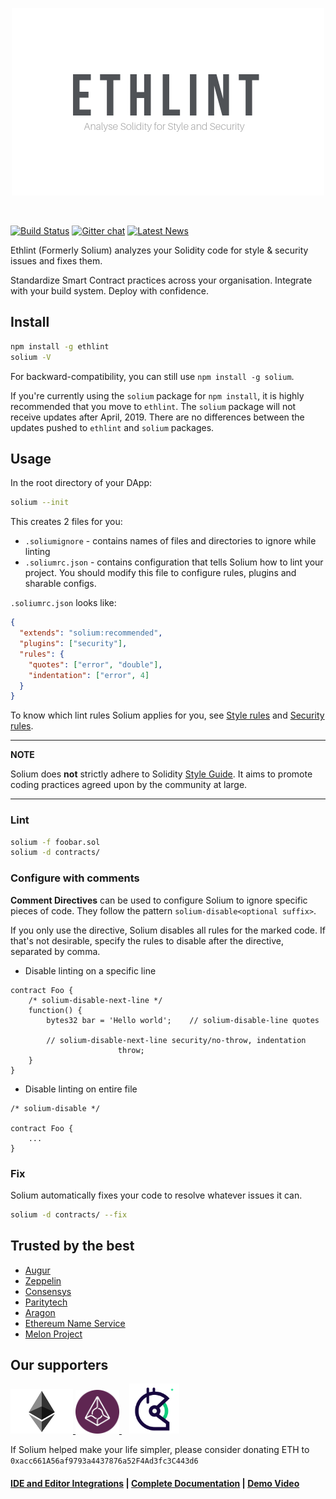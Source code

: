 <p align="center">
  <img src="./art/Solium.png">
</p>

<br />

[![Build Status](https://travis-ci.org/duaraghav8/Ethlint.svg?branch=master)](https://travis-ci.org/duaraghav8/Ethlint)
[![Gitter chat](https://badges.gitter.im/gitterHQ/gitter.svg)](https://gitter.im/Solium-linter/Lobby)
[![Latest News](https://img.shields.io/badge/Blog-Medium-yellowgreen.svg)](https://medium.com/solium)

Ethlint (Formerly Solium) analyzes your Solidity code for style & security issues and fixes them.

Standardize Smart Contract practices across your organisation. Integrate with your build system. Deploy with confidence.

## Install
```bash
npm install -g ethlint
solium -V
```

For backward-compatibility, you can still use `npm install -g solium`.

If you're currently using the `solium` package for `npm install`, it is highly recommended that you move to `ethlint`. The `solium` package will not receive updates after April, 2019. There are no differences between the updates pushed to `ethlint` and `solium` packages.

## Usage
In the root directory of your DApp:
```bash
solium --init
```

This creates 2 files for you:
- `.soliumignore` - contains names of files and directories to ignore while linting
- `.soliumrc.json` - contains configuration that tells Solium how to lint your project. You should modify this file to configure rules, plugins and sharable configs.

`.soliumrc.json` looks like:

```json
{
  "extends": "solium:recommended",
  "plugins": ["security"],
  "rules": {
    "quotes": ["error", "double"],
    "indentation": ["error", 4]
  }
}
```

To know which lint rules Solium applies for you, see [Style rules](http://solium.readthedocs.io/en/latest/user-guide.html#list-of-style-rules) and [Security rules](https://www.npmjs.com/package/solium-plugin-security#list-of-rules).

---
**NOTE**

Solium does **not** strictly adhere to Solidity [Style Guide](http://solidity.readthedocs.io/en/latest/style-guide.html). It aims to promote coding practices agreed upon by the community at large.

---

### Lint
```bash
solium -f foobar.sol
solium -d contracts/
```

### Configure with comments
**Comment Directives** can be used to configure Solium to ignore specific pieces of code.
They follow the pattern `solium-disable<optional suffix>`.

If you only use the directive, Solium disables all rules for the marked code. If that's not desirable, specify the rules to disable after the directive, separated by comma.

- Disable linting on a specific line
```
contract Foo {
	/* solium-disable-next-line */
	function() {
		bytes32 bar = 'Hello world';	// solium-disable-line quotes

		// solium-disable-next-line security/no-throw, indentation
						throw;
	}
}
```

- Disable linting on entire file

```
/* solium-disable */

contract Foo {
	...
}
```

### Fix
Solium automatically fixes your code to resolve whatever issues it can.
```bash
solium -d contracts/ --fix
```

## Trusted by the best
- [Augur](https://augur.net/)
- [Zeppelin](https://zeppelin.solutions/)
- [Consensys](https://consensys.net/)
- [Paritytech](https://paritytech.io/)
- [Aragon](https://aragon.one/)
- [Ethereum Name Service](https://github.com/ensdomains)
- [Melon Project](https://ipfs.io/ipns/melon.fund/)

## Our supporters
<p align="left">
  <a href="https://blog.ethereum.org/2018/03/07/announcing-beneficiaries-ethereum-foundation-grants/">
    <img src="./art/ethereum-logo.png" width="100" alt="Ethereum">
  </a>
  <a href="https://medium.com/@AugurProject/announcing-the-augur-bounty-program-bf11b1e1b7cf">
    <img src="./art/augur.png" width="70" alt="Augur">
  </a>
  &nbsp;&nbsp;
  <a href="https://gitcoin.co/universe?sort=None&direction=-&page=1&q=solium">
    <img src="./art/gitcoin.png" width="80" alt="Gitcoin">
  </a>
</p>

If Solium helped make your life simpler, please consider donating ETH to `0xacc661A56af9793a4437876a52F4Ad3fc3C443d6`

#### [IDE and Editor Integrations](http://solium.readthedocs.io/en/latest/user-guide.html#index-9) | [Complete Documentation](http://solium.readthedocs.io/) | [Demo Video](https://www.youtube.com/watch?v=MlQ6fzwixpI)
